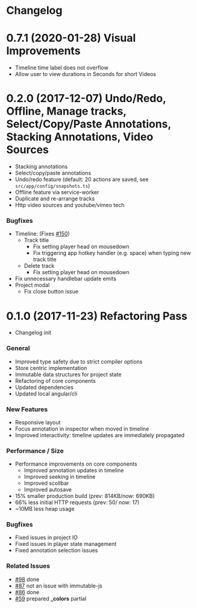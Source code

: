 # Changelog

# 0.7.1 (2020-01-28) Visual Improvements

* Timeline time label does not overflow
* Allow user to view durations in Seconds for short Videos

# 0.2.0 (2017-12-07) Undo/Redo, Offline, Manage tracks, Select/Copy/Paste Annotations, Stacking Annotations, Video Sources

* Stacking annotations
* Select/copy/paste annotations
* Undo/redo feature (default: 20 actions are saved, see `src/app/config/snapshots.ts`)
* Offline feature via service-worker
* Duplicate and re-arrange tracks
* Http video sources and youtube/vimeo tech

### Bugfixes

* Timeline: (Fixes [#150](https://github.com/StudioProcess/rvp/issues/150))
  * Track title
    * Fix setting player head on mousedown
    * Fix triggering app hotkey handler (e.g. space) when typing new track title
  * Delete track
    * Fix setting player head on mousedown
* Fix unnecessary handlebar update emits
* Project modal
  * Fix close button issue

# 0.1.0 (2017-11-23) Refactoring Pass

* Changelog init

### General

* Improved type safety due to strict compiler options
* Store centric implementation
* Immutable data structures for project state
* Refactoring of core components
* Updated dependencies
* Updated local angular/cli

### New Features

* Responsive layout
* Focus annotation in inspector when moved in timeline
* Improved interactivity: timeline updates are immediately propagated

### Performance / Size

* Performance improvements on core components
  * Improved annotation updates in timeline
  * Improved seeking in timeline
  * Improved scollbar
  * Improved autosave
* 15% smaller production build (prev: 814KB/now: 690KB)
* 66% less initial HTTP requests (prev: 50/ now: 17)
* ~10MB less heap usage

### Bugfixes

* Fixed issues in project IO
* Fixed issues in player state management
* Fixed annotation selection issues

### Related Issues

* [#98](https://github.com/StudioProcess/rvp/issues/98) done
* [#87](https://github.com/StudioProcess/rvp/issues/87) not an issue with immutable-js
* [#86](https://github.com/StudioProcess/rvp/issues/86) done
* [#59](https://github.com/StudioProcess/rvp/issues/59) prepared **_colors** partial


